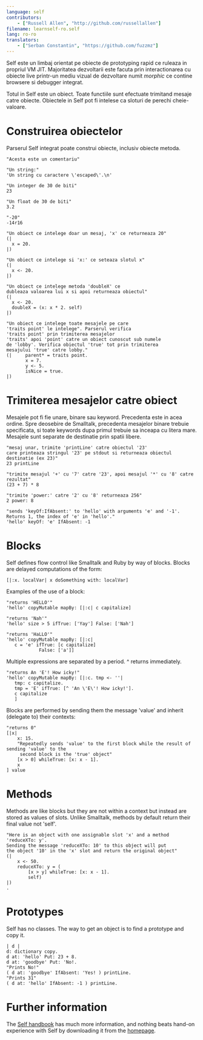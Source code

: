 ```yaml
---
language: self
contributors:
    - ["Russell Allen", "http://github.com/russellallen"]
filename: learnself-ro.self
lang: ro-ro
translators:
    - ["Serban Constantin", "https://github.com/fuzzmz"]
---
```


Self este un limbaj orientat pe obiecte de prototyping rapid ce ruleaza in
propriul VM JIT. Majoritatea dezvoltarii este facuta prin interactionarea cu 
obiecte live printr-un mediu vizual de dezvoltare numit *morphic* ce contine
browsere si debugger integrat.

Totul in Self este un obiect. Toate functiile sunt efectuate trimitand mesaje
catre obiecte. Obiectele in Self pot fi intelese ca sloturi de perechi
cheie-valoare.

# Construirea obiectelor

Parserul Self integrat poate construi obiecte, inclusiv obiecte metoda. 

```
"Acesta este un comentariu"

"Un string:"
'Un string cu caractere \'escaped\'.\n'

"Un integer de 30 de biti"
23

"Un float de 30 de biti"
3.2

"-20"
-14r16

"Un obiect ce intelege doar un mesaj, 'x' ce returneaza 20"
(|
  x = 20.
|)

"Un obiect ce intelege si 'x:' ce seteaza slotul x"
(|
  x <- 20.
|)

"Un obiect ce intelege metoda 'doubleX' ce 
dubleaza valoarea lui x si apoi returneaza obiectul"
(|
  x <- 20.
  doubleX = (x: x * 2. self)
|)

"Un obiect ce intelege toate mesajele pe care 
'traits point' le intelege". Parserul verifica 
'traits point' prin trimiterea mesajelor 
'traits' apoi 'point' catre un obiect cunoscut sub numele 
de 'lobby'. Verifica obiectul 'true' tot prin trimiterea 
mesajului 'true' catre lobby."
(|     parent* = traits point.
       x = 7.
       y <- 5.
       isNice = true.
|)
```

# Trimiterea mesajelor catre obiect

Mesajele pot fi fie unare, binare sau keyword. Precedenta este in acea ordine.
Spre deosebire de Smalltalk, precedenta mesajelor binare trebuie specificata,
si toate keywords dupa primul trebuie sa inceapa cu litera mare.
Mesajele sunt separate de destinatie prin spatii libere.

```
"mesaj unar, trimite 'printLine' catre obiectul '23' 
care printeaza stringul '23' pe stdout si returneaza obiectul destinatie (ex 23)"
23 printLine

"trimite mesajul '+' cu '7' catre '23', apoi mesajul '*' cu '8' catre rezultat"
(23 + 7) * 8 

"trimite 'power:' catre '2' cu '8' returneaza 256"
2 power: 8 

"sends 'keyOf:IfAbsent:' to 'hello' with arguments 'e' and '-1'. 
Returns 1, the index of 'e' in 'hello'."
'hello' keyOf: 'e' IfAbsent: -1 
```

# Blocks

Self defines flow control like Smalltalk and Ruby by way of blocks. Blocks are delayed computations of the form:

```
[|:x. localVar| x doSomething with: localVar]
```

Examples of the use of a block:

```
"returns 'HELLO'"
'hello' copyMutable mapBy: [|:c| c capitalize] 

"returns 'Nah'"
'hello' size > 5 ifTrue: ['Yay'] False: ['Nah'] 

"returns 'HaLLO'"
'hello' copyMutable mapBy: [|:c| 
   c = 'e' ifTrue: [c capitalize]
            False: ['a']]
```

Multiple expressions are separated by a period. ^ returns immediately.

```
"returns An 'E'! How icky!"
'hello' copyMutable mapBy: [|:c. tmp <- ''| 
   tmp: c capitalize.
   tmp = 'E' ifTrue: [^ 'An \'E\'! How icky!'].
   c capitalize
   ]
```

Blocks are performed by sending them the message 'value' and inherit (delegate to) their contexts:
```
"returns 0"
[|x|
    x: 15.
    "Repeatedly sends 'value' to the first block while the result of sending 'value' to the
     second block is the 'true' object"
    [x > 0] whileTrue: [x: x - 1]. 
    x
] value
```

# Methods

Methods are like blocks but they are not within a context but instead are stored as values of slots. Unlike Smalltalk, methods by default return their final value not 'self'.

```
"Here is an object with one assignable slot 'x' and a method 'reduceXTo: y'.
Sending the message 'reduceXTo: 10' to this object will put 
the object '10' in the 'x' slot and return the original object"
(| 
    x <- 50.
    reduceXTo: y = (
        [x > y] whileTrue: [x: x - 1]. 
        self)
|)
.
```

# Prototypes

Self has no classes. The way to get an object is to find a prototype and copy it.

```
| d |
d: dictionary copy.
d at: 'hello' Put: 23 + 8.
d at: 'goodbye' Put: 'No!.
"Prints No!"
( d at: 'goodbye' IfAbsent: 'Yes! ) printLine.
"Prints 31"
( d at: 'hello' IfAbsent: -1 ) printLine.
```

# Further information

The [Self handbook](http://handbook.selflanguage.org) has much more information, and nothing beats hand-on experience with Self by downloading it from the [homepage](http://www.selflanguage.org).
